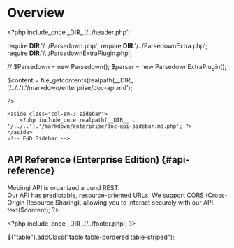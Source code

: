# Overview

&lt;?php include_once \_DIR_.'/../header.php';

require **DIR**.'/../Parsedown.php'; require **DIR**.'/../ParsedownExtra.php'; require **DIR**.'/../ParsedownExtraPlugin.php';

// $Parsedown = new Parsedown\(\); $parser = new ParsedownExtraPlugin\(\);

$content = file_getcontents\(realpath\(\_\_DIR_ . '/../..'\).'/markdown/enterprise/doc-api.md'\);

?&gt;

```text
<aside class="col-sm-3 sidebar">
    <?php include_once realpath(__DIR__ . '/../..').'/markdown/enterprise/doc-api-sidebar.md.php'; ?>
</aside>
<!-- END Sidebar -->
```

## API Reference \(Enterprise Edition\) {#api-reference}

 Mobingi API is organized around REST.  
 Our API has predictable, resource-oriented URLs. We support CORS \(Cross-Origin Resource Sharing\), allowing you to interact securely with our API. text\($content\); ?&gt;

&lt;?php include_once \_DIR_.'/../footer.php'; ?&gt;

  
$\("table"\).addClass\("table table-bordered table-striped"\);  


